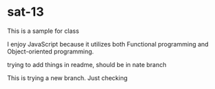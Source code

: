 # sat-13

This is a sample for class

I enjoy JavaScript because it utilizes both Functional programming and Object-oriented programming.

trying to add things in readme, should be in nate branch

This is trying a new branch.
 Just  checking